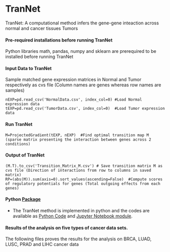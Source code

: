 # TranNet
TranNet: A computational method infers the gene-gene inteaction across normal and cancer tissues Tumors
#### Pre-required installations before running TranNet
Python libraries math, pandas, numpy and sklearn are prerequired to be installed before running TranNet
#### Input Data to TranNet
Sample matched gene expression matrices in Normal and Tumor respectively as cvs file (Column names are genes whereas row names are samples) 
```
nEXP=pd.read_csv('NormalData.csv', index_col=0) #Load Normal expression data
tEXP=pd.read_csv('TumorData.csv', index_col=0)  #Load Tumor expression data
```
#### Run TranNet
```
M=ProjectedGradient(tEXP, nEXP)  #Find optimal transition map M (sparse matrix presenting the interaction between genes across 2 conditions)
```
#### Output of TranNet
```
(M.T).to_csv('Transition_Matrix_M.csv') # Save transition matrix M as cvs file (Direction of interactions from row to columns in saved matrix) 
RP=(abs(M)).sum(axis=0).sort_values(ascending=False)  #Compute scores of regulatory potentials for genes (Total outgoing effects from each genes)
```
#### Python [Package](code) 
* The TranNet method is implemented in python and the codes are available as [Python Code](code/TranNet.py) and [Jupyter Notebook module](code/TranNet.ipynb).

#### Results of the analysis on five types of cancer data sets.
The following files proves the results for the analysis on BRCA, LUAD, LUSC, PRAD and LIHC cancer data 
